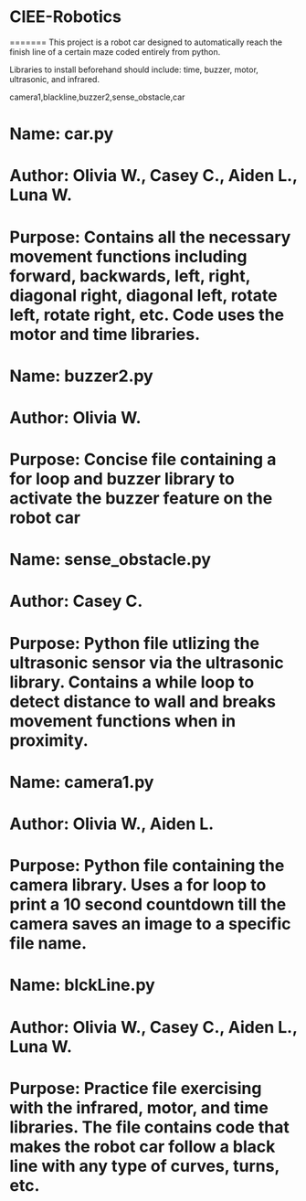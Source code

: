 # CIEE-Robotics
=======
This project is a robot car designed to automatically reach the finish line of a certain maze coded entirely from python.

Libraries to install beforehand should include: time, buzzer, motor, ultrasonic, and infrared.

camera1,blackline,buzzer2,sense_obstacle,car

# Name: car.py
# Author: Olivia W., Casey C., Aiden L., Luna W. 
# Purpose: Contains all the necessary movement functions including forward, backwards, left, right, diagonal right, diagonal left, rotate left, rotate right, etc. Code uses the motor and time libraries.

# Name: buzzer2.py
# Author: Olivia W.
# Purpose: Concise file containing a for loop and buzzer library to activate the buzzer feature on the robot car

# Name: sense_obstacle.py
# Author: Casey C.
# Purpose: Python file utlizing the ultrasonic sensor via the ultrasonic library. Contains a while loop to detect distance to wall and breaks movement functions when in proximity.

# Name: camera1.py
# Author: Olivia W., Aiden L. 
# Purpose: Python file containing the camera library. Uses a for loop to print a 10 second countdown till the camera saves an image to a specific file name.

# Name: blckLine.py
# Author: Olivia W., Casey C., Aiden L., Luna W.
# Purpose: Practice file exercising with the infrared, motor, and time libraries. The file contains code that makes the robot car follow a black line with any type of curves, turns, etc. 

